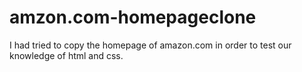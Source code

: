 # amzon.com-homepageclone
I had tried to copy the homepage of amazon.com in order to test our knowledge of html and css. 
